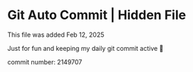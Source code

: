 # Git Auto Commit | Hidden File

This file was added Feb 12, 2025

Just for fun and keeping my daily git commit active 🤪

commit number: 2149707
